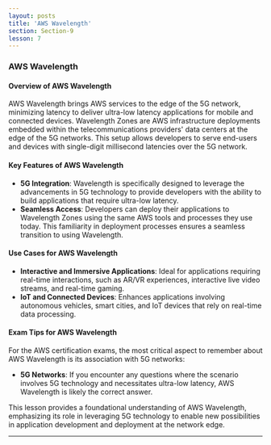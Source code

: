 ```yaml
---
layout: posts
title: 'AWS Wavelength'
section: Section-9
lesson: 7
---
```


### AWS Wavelength

#### Overview of AWS Wavelength

AWS Wavelength brings AWS services to the edge of the 5G network, minimizing latency to deliver ultra-low latency applications for mobile and connected devices. Wavelength Zones are AWS infrastructure deployments embedded within the telecommunications providers' data centers at the edge of the 5G networks. This setup allows developers to serve end-users and devices with single-digit millisecond latencies over the 5G network.

<!-- pagebreak -->

#### Key Features of AWS Wavelength

- **5G Integration**: Wavelength is specifically designed to leverage the advancements in 5G technology to provide developers with the ability to build applications that require ultra-low latency.
- **Seamless Access**: Developers can deploy their applications to Wavelength Zones using the same AWS tools and processes they use today. This familiarity in deployment processes ensures a seamless transition to using Wavelength.

<!-- pagebreak -->

#### Use Cases for AWS Wavelength

- **Interactive and Immersive Applications**: Ideal for applications requiring real-time interactions, such as AR/VR experiences, interactive live video streams, and real-time gaming.
- **IoT and Connected Devices**: Enhances applications involving autonomous vehicles, smart cities, and IoT devices that rely on real-time data processing.

<!-- pagebreak -->

#### Exam Tips for AWS Wavelength

For the AWS certification exams, the most critical aspect to remember about AWS Wavelength is its association with 5G networks:

- **5G Networks**: If you encounter any questions where the scenario involves 5G technology and necessitates ultra-low latency, AWS Wavelength is likely the correct answer.

This lesson provides a foundational understanding of AWS Wavelength, emphasizing its role in leveraging 5G technology to enable new possibilities in application development and deployment at the network edge.

---
